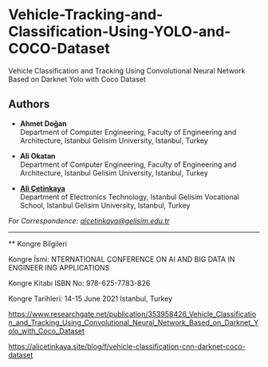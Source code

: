 # Vehicle-Tracking-and-Classification-Using-YOLO-and-COCO-Dataset

Vehicle Classification and Tracking Using Convolutional Neural Network Based on Darknet Yolo with Coco Dataset

## Authors
- **Ahmet Doğan**  
  Department of Computer Engineering, Faculty of Engineering and Architecture, Istanbul Gelisim University, Istanbul, Turkey

- **Ali Okatan**  
  Department of Computer Engineering, Faculty of Engineering and Architecture, Istanbul Gelisim University, Istanbul, Turkey

- [**Ali Çetinkaya**](https://scholar.google.com.tr/citations?user=XSEW-NcAAAAJ)  
  Department of Electronics Technology, Istanbul Gelisim Vocational School, Istanbul Gelisim University, Istanbul, Turkey  

*For Correspondence: alcetinkaya@gelisim.edu.tr*

---

** Kongre Bilgileri

Kongre İsmi: NTERNATIONAL CONFERENCE ON AI AND BIG DATA IN ENGINEER ING APPLICATIONS

Kongre Kitabı ISBN No: 978-625-7783-826

Kongre Tarihleri: 14-15 June 2021 Istanbul, Turkey



https://www.researchgate.net/publication/353958426_Vehicle_Classification_and_Tracking_Using_Convolutional_Neural_Network_Based_on_Darknet_Yolo_with_Coco_Dataset


https://alicetinkaya.site/blog/f/vehicle-classification-cnn-darknet-coco-dataset
